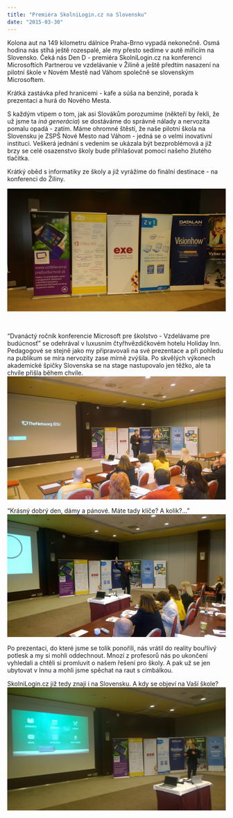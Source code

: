 ```yaml
---
title: "Premiéra SkolniLogin.cz na Slovensku"
date: "2015-03-30"
---
```


Kolona aut na 149 kilometru dálnice Praha-Brno vypadá nekonečně. Osmá hodina nás stíhá ještě rozespalé, ale my přesto sedíme v autě mířicím na Slovensko. Čeká nás Den D - premiéra SkolniLogin.cz na konferenci Microsoftích Partnerou ve vzdelávanie v Žilině a ještě předtím nasazení na pilotní škole v Novém Mestě nad Váhom společně se slovenským Microsoftem.

Krátká zastávka před hranicemi - kafe a súša na benzině, porada k prezentaci a hurá do Nového Mesta.

S každým vtipem o tom, jak asi Slovákům porozumíme (někteří by řekli, že už jsme ta _iná generácia_) se dostáváme do správné nálady a nervozita pomalu opadá - zatím. Máme ohromné štěstí, že naše pilotní škola na Slovensku je ZSPŠ Nové Mesto nad Váhom - jedná se o velmi inovativní instituci. Veškerá jednání s vedením se ukázala být bezproblémová a již brzy se celé osazenstvo školy bude přihlašovat pomocí našeho žlutého tlačítka.

Krátký oběd s informatiky ze školy a již vyrážíme do finální destinace - na konferenci do Žiliny.

[![IMG_0482](images/IMG_0482-1024x576.jpg)](https://blog.skolnilogin.cz/wp-content/uploads/sites/6/2015/03/IMG_0482.jpg)

 

“Dvanáctý ročník konferencie Microsoft pre školstvo - Vzdelávame pre budúcnosť” se odehrával v luxusním čtyřhvězdičkovém hotelu Holiday Inn. Pedagogové se stejně jako my připravovali na své prezentace a při pohledu na publikum se míra nervozity zase mírně zvýšila. Po skvělých výkonech akademické špičky Slovenska se na stage nastupovalo jen těžko, ale ta chvíle přišla během chvíle.[![IMG_0470](images/IMG_0470-1024x576.jpg)](https://blog.skolnilogin.cz/wp-content/uploads/sites/6/2015/03/IMG_0470.jpg)

“Krásný dobrý den, dámy a pánové. Máte tady klíče? A kolik?…”[![IMG_0479](images/IMG_0479-1024x576.jpg)](https://blog.skolnilogin.cz/wp-content/uploads/sites/6/2015/03/IMG_0479.jpg)

Po prezentaci, do které jsme se tolik ponořili, nás vrátil do reality bouřlivý potlesk a my si mohli oddechnout. Mnozí z profesorů nás po ukončení vyhledali a chtěli si promluvit o našem řešení pro školy. A pak už se jen ubytovat v Innu a mohli jsme spěchat na raut s cimbálkou.

SkolniLogin.cz již tedy znají i na Slovensku. A kdy se objeví na Vaší škole?[![IMG_0475](images/IMG_0475-1024x576.jpg)](https://blog.skolnilogin.cz/wp-content/uploads/sites/6/2015/03/IMG_0475.jpg)
